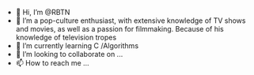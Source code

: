 - 👋 Hi, I’m @RBTN 
- 👀 I’m a pop-culture enthusiast, with extensive knowledge of TV shows and movies, as well as a passion for filmmaking. Because of his knowledge of television tropes
- 🌱 I’m currently learning  C /Algorithms
- 💞️ I’m looking to collaborate on ...
- 📫 How to reach me ...

<!---
RBTN/RBTN is a ✨ special ✨ repository because its `README.md` (this file) appears on your GitHub profile.
You can click the Preview link to take a look at your changes.
--->
